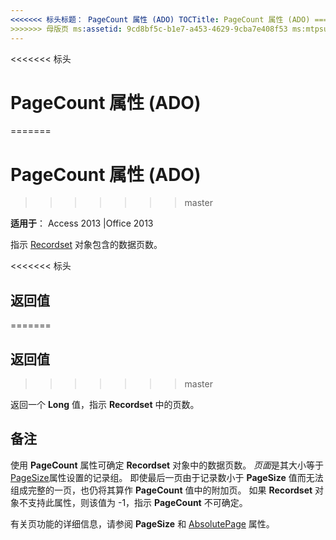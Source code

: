 ```yaml
---
<<<<<<< 标头标题： PageCount 属性 (ADO) TOCTitle: PageCount 属性 (ADO) === 标题： PageCount 属性 (ADO) TOCTitle: PageCount 属性 (ADO)
>>>>>>> 母版页 ms:assetid: 9cd8bf5c-b1e7-a453-4629-9cba7e408f53 ms:mtpsurl: https://msdn.microsoft.com/library/JJ249712(v=office.15) ms:contentKeyID: 48546609 ms.date: 09/18/2015 mtps_version: office.15.aspx
---
```


<<<<<<< 标头
# <a name="pagecount-property-ado"></a>PageCount 属性 (ADO)
=======
# <a name="pagecount-property-ado"></a>PageCount 属性 (ADO)
>>>>>>> master


**适用于**： Access 2013 |Office 2013

指示 [Recordset](recordset-object-ado.md) 对象包含的数据页数。

<<<<<<< 标头
## <a name="return-value"></a>返回值
=======
## <a name="return-value"></a>返回值
>>>>>>> master

返回一个 **Long** 值，指示 **Recordset** 中的页数。

## <a name="remarks"></a>备注

使用 **PageCount** 属性可确定 **Recordset** 对象中的数据页数。 *页面*是其大小等于[PageSize](pagesize-property-ado.md)属性设置的记录组。 即使最后一页由于记录数小于 **PageSize** 值而无法组成完整的一页，也仍将其算作 **PageCount** 值中的附加页。 如果 **Recordset** 对象不支持此属性，则该值为 -1，指示 **PageCount** 不可确定。

有关页功能的详细信息，请参阅 **PageSize** 和 [AbsolutePage](absolutepage-property-ado.md) 属性。

